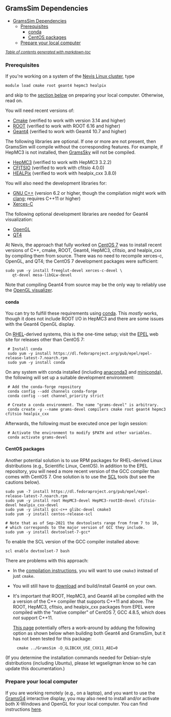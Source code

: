 ## GramsSim Dependencies

- [GramsSim Dependencies](#gramssim-dependencies)
  * [Prerequisites](#prerequisites)
    + [conda](#conda)
    + [CentOS packages](#centos-packages)
  * [Prepare your local computer](#prepare-your-local-computer)

<small><i><a href='http://ecotrust-canada.github.io/markdown-toc/'>Table of contents generated with markdown-toc</a></i></small>

### Prerequisites

If you're working on a system of the [Nevis Linux cluster][4], type

    module load cmake root geant4 hepmc3 healpix

and skip to the [section below](#prepare-your-local-computer) on preparing your local computer. Otherwise, read on.

[4]: https://twiki.nevis.columbia.edu/twiki/bin/view/Main/LinuxCluster

You will need recent versions of:

   - [Cmake](https://cmake.org/) (verified to work with version 3.14 and higher)
   - [ROOT](https://root.cern.ch/) (verified to work with ROOT 6.16 and higher)
   - [Geant4](http://geant4.web.cern.ch/) (verified to work with Geant4 10.7 and higher)
   
The following libraries are optional. If one or more are not present, then GramsSim will compile without the corresponding features. For example, if HepMC3 is not installed, then [GramsSky](GramsSky) will not be compiled.
   
   - [HepMC3](https://gitlab.cern.ch/hepmc/HepMC3) (verified to work with HepMC3 3.2.2)
   - [CFITSIO](https://heasarc.gsfc.nasa.gov/fitsio/) (verified to work with cfitsio 4.0.0)
   - [HEALPix](https://healpix.sourceforge.io/) (verified to work with healpix_cxx 3.8.0)
  
You will also need the development libraries for:

   - [GNU C++](https://gcc.gnu.org/) (version 6.2 or higher, though the compilation might work with [clang](https://clang.llvm.org/); requires C++11 or higher)
   - [Xerces-C](https://xerces.apache.org/xerces-c/)
   
The following optional development libraries are needed for Geant4 visualization:

   - [OpenGL](https://www.opengl.org/)
   - [QT4](https://www.qt.io/)

At Nevis, the approach that fully worked on [CentOS 7][5] was to install recent versions of C++, cmake,
ROOT, Geant4, HepMC3, cfitsio, and healpix_cxx by compiling them from source. There was no need to recompile 
xerces-c, OpenGL, and QT4; the CentOS 7 development packages were sufficient:

    sudo yum -y install freeglut-devel xerces-c-devel \
       qt-devel mesa-libGLw-devel
       
[5]: https://www.centos.org/download/

Note that compiling Geant4 from source may be the only way to reliably use the [OpenGL visualizer][6].

[6]: https://conferences.fnal.gov/g4tutorial/g4cd/Documentation/Visualization/G4OpenGLTutorial/G4OpenGLTutorial.html 

#### conda

You can try to fulfill these requirements using [conda][7]. This *mostly* works,
though it does not include ROOT I/O in HepMC3 and there are some issues with the Geant4
OpenGL display. 

[7]: https://docs.conda.io/projects/conda/en/latest/

On [RHEL][8]-derived systems, this is the one-time setup; 
visit the [EPEL][9] web site for releases other than CentOS 7:

[8]: https://www.redhat.com/en/technologies/linux-platforms/enterprise-linux
[9]: https://fedoraproject.org/wiki/EPEL

     # Install conda
     sudo yum -y install https://dl.fedoraproject.org/pub/epel/epel-release-latest-7.noarch.rpm
     sudo yum -y install conda
     
On any system with conda installed (including [anaconda3][10] and [miniconda][11]), the following will set up a suitable development environment:

[10]: https://www.anaconda.com/products/individual
[11]: https://docs.conda.io/en/latest/miniconda.html
     
     # Add the conda-forge repository
     conda config --add channels conda-forge
     conda config --set channel_priority strict

     # Create a conda environment. The name "grams-devel" is arbitrary.
     conda create -y --name grams-devel compilers cmake root geant4 hepmc3 cfitsio healpix_cxx

Afterwards, the following must be executed once per login session:

     # Activate the environment to modify $PATH and other variables.
     conda activate grams-devel

#### CentOS packages

Another potential solution is to use RPM packages for RHEL-derived
Linux distributions (e.g., Scientific Linux, CentOS). In addition to the EPEL repository,
you will need a more recent version of the GCC compiler than comes with CentOS 7. One
solution is to use the [SCL][12] 
tools (but see the cautions below).

[12]: https://www.softwarecollections.org/en/scls/rhscl/devtoolset-7/

    sudo yum -7 install https://dl.fedoraproject.org/pub/epel/epel-release-latest-7.noarch.rpm
    sudo yum -y install root HepMC3-devel HepMC3-rootIO-devel cfitsio-devel healpix_cxx-devel
    sudo yum -y install gcc-c++ glibc-devel cmake3
    sudo yum -y install centos-release-scl
    
    # Note that as of Sep-2021 the devtoolsets range from from 7 to 10,
    # which corresponds to the major version of GCC they include. 
    sudo yum -y install devtoolset-7-gcc*
    
To enable the SCL version of the GCC compiler installed above:

    scl enable devtoolset-7 bash
       
There are problems with this approach:

   - In the [compilation instructions](README.md), you will want to use `cmake3` instead of just `cmake`.

   - You will still have to
     [download][13] and
     build/install Geant4 on your own.

   - It's important that ROOT, HepMC3, and Geant4 all be compiled with
     the a version of the C++ compiler that
     supports C++11 and above. The ROOT, HepMC3, cfitsio, and healpix_cxx packages from EPEL were compiled with
     the "native compiler" of CentOS 7, GCC 4.8.5,
     which does _not_ support C++11. 
     
     [This page](https://stackoverflow.com/questions/33394934/converting-std-cxx11string-to-stdstring) potentially offers a work-around by addung the following option as shown below when building both Geant4 and GramsSim, but it has not been tested for this package:
```
     cmake ../GramsSim -D_GLIBCXX_USE_CXX11_ABI=0
```


[13]: https://geant4.web.cern.ch/support/download

(If you determine the installation commands needed for
Debian-style distributions (including Ubuntu), please let
wgseligman know so he can update this documentation.)
 
### Prepare your local computer 
   
If you are working remotely (e.g., on a laptop), and you want to use
the [GramsG4](GramsG4/README.md) interactive display, you may also need to
install and/or activate both X-Windows and OpenGL for your local
computer. You can find instructions
[here][14].

[14]: https://twiki.nevis.columbia.edu/twiki/bin/view/Main/X11OnLaptops
